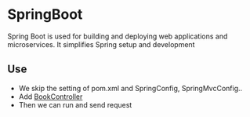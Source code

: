 # SpringBoot
Spring Boot is used for building and deploying web applications and microservices.
It simplifies Spring setup and development
## Use
- We skip the setting of pom.xml and SpringConfig, SpringMvcConfig..
- Add [BookController](../spring_13_boot_demo/src/main/java/demo/controller/BookController.java)
- Then we can run and send request
